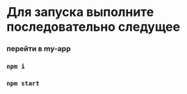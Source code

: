 # Для запуска выполните последовательно следущее

### перейти в my-app
### `npm i`
### `npm start`

